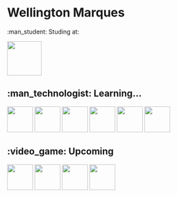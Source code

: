 <h1>Wellington Marques</h1>
<div class="box">
  <p>
    :man_student: Studing at: 
  </p>
<img src="https://fatecrl.edu.br/static/img/logo-fatec.png" height="80"/> </div>
<h2>:man_technologist: Learning...</h2>
<div>
  <img src="https://cdn.jsdelivr.net/gh/devicons/devicon/icons/c/c-original.svg" width="60" height="60"/>
  <img src="https://cdn.jsdelivr.net/gh/devicons/devicon/icons/arduino/arduino-original-wordmark.svg" width="60" height="60"/> 
  <img src="https://cdn.jsdelivr.net/gh/devicons/devicon/icons/python/python-original-wordmark.svg" width="60" height="60"/>
  <img src="https://cdn.jsdelivr.net/gh/devicons/devicon/icons/vscode/vscode-original-wordmark.svg" width="60" height="60"/>
  <img src="https://cdn.jsdelivr.net/gh/devicons/devicon/icons/csharp/csharp-original.svg" width="60" height="60"/>
  <img src="https://cdn.jsdelivr.net/gh/devicons/devicon/icons/unity/unity-original.svg" width="60" height="60"/>
</div>
<h2>:video_game: Upcoming</h2>
<div>
  <img src="https://cdn.jsdelivr.net/gh/devicons/devicon/icons/javascript/javascript-original.svg" width="60" height="60"/>
  <img src="https://cdn.jsdelivr.net/gh/devicons/devicon/icons/css3/css3-original.svg" width="60" height="60"/>
  <img src="https://cdn.jsdelivr.net/gh/devicons/devicon/icons/html5/html5-original.svg" width="60" height="60"/>
  <img src="https://cdn.jsdelivr.net/gh/devicons/devicon/icons/blender/blender-original.svg" width="60" height="60"/>

</div>

